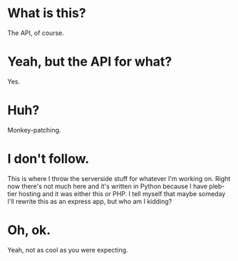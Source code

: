 # What is this?

The API, of course.

# Yeah, but the API for what?

Yes.

# Huh?

Monkey-patching.

# I don't follow.

This is where I throw the serverside stuff for whatever I'm working on. Right now there's not much here and it's written in Python because I have pleb-tier hosting and it was either this or PHP. I tell myself that maybe someday I'll rewrite this as an express app, but who am I kidding?

# Oh, ok.

Yeah, not as cool as you were expecting.
